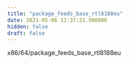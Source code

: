 ```yaml
---
title: "package_feeds_base_rtl8188eu"
date: 2021-05-06 11:37:21.986806
hidden: false
draft: false
---
```


x86/64/package_feeds_base_rtl8188eu

